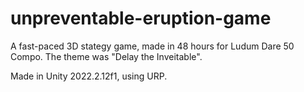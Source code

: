 # unpreventable-eruption-game

A fast-paced 3D stategy game, made in 48 hours for Ludum Dare 50 Compo. The theme was "Delay the Inveitable".

Made in Unity 2022.2.12f1, using URP.